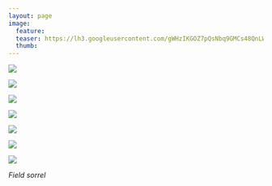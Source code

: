 ```yaml
---
layout: page
image:
  feature:
  teaser: https://lh3.googleusercontent.com/gWHzIKGOZ7pQsNbq9GMCs48QnLW355SqvZWQJmmn_Os=w245
  thumb:
---
```


[![](https://lh3.googleusercontent.com/3otGbtNITwli4lUfMlTXedpbjNs8E7p8K_SYeuxY95Y=w800)](https://lh3.googleusercontent.com/3otGbtNITwli4lUfMlTXedpbjNs8E7p8K_SYeuxY95Y=s0)

[![](https://lh3.googleusercontent.com/OgPmvWoREvk9TYpVkVAxGT1_z64eiJCnMRZR_ZqkI7U=w800)](https://lh3.googleusercontent.com/OgPmvWoREvk9TYpVkVAxGT1_z64eiJCnMRZR_ZqkI7U=s0)

[![](https://lh3.googleusercontent.com/hrQxrOTlApFcXEfl1Af0GdP98JDxkrMwL-aJ4o5o11c=w800)](https://lh3.googleusercontent.com/hrQxrOTlApFcXEfl1Af0GdP98JDxkrMwL-aJ4o5o11c=s0)

[![](https://lh3.googleusercontent.com/bMUu1q-0EvHbO-1RE2dbWx_XpVX2MRaNgrR0wVmfD6M=w800)](https://lh3.googleusercontent.com/bMUu1q-0EvHbO-1RE2dbWx_XpVX2MRaNgrR0wVmfD6M=s0)

[![](https://lh3.googleusercontent.com/Zr6RNg2GgAxydTDyFHhNY53UMpbjsAX_OUd7KCE3Pbo=w800)](https://lh3.googleusercontent.com/Zr6RNg2GgAxydTDyFHhNY53UMpbjsAX_OUd7KCE3Pbo=s0)

[![](https://lh3.googleusercontent.com/mCdxb2prEMbWWcJoiKD4SiYd5dZmJd6nz3cnEsplc0g=w800)](https://lh3.googleusercontent.com/mCdxb2prEMbWWcJoiKD4SiYd5dZmJd6nz3cnEsplc0g=s0)

[![](https://lh3.googleusercontent.com/gyITxDCCeiBrow22UX9A8f9_-xOEWGuNv5jVT5ha9ws=w800)](https://lh3.googleusercontent.com/gyITxDCCeiBrow22UX9A8f9_-xOEWGuNv5jVT5ha9ws=s0)

*Field sorrel*
